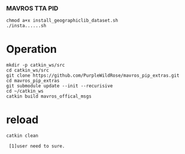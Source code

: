 ### MAVROS TTA PID

```
chmod a+x install_geographiclib_dataset.sh
./insta......sh
```

# Operation

```
mkdir -p catkin_ws/src
cd catkin_ws/src
git clone https://github.com/PurpleWildRose/mavros_pip_extras.git
cd mavros_pip_extras
git submodule update --init --recurisive
cd ~/catkin_ws
catkin build mavros_offical_msgs
```


# reload

```
catkin clean

 [1]user need to sure.
```

